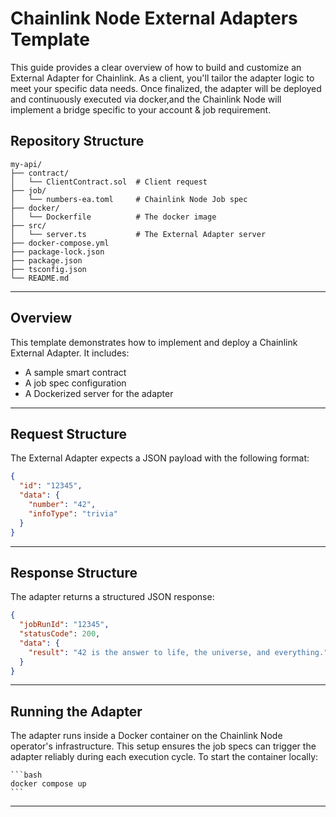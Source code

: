 # Chainlink Node External Adapters Template
This guide provides a clear overview of how to build and customize an External Adapter for Chainlink. As a client, you'll tailor the adapter logic to meet your specific data needs. Once finalized, the adapter will be deployed and continuously executed via docker,and the Chainlink Node will implement a bridge specific to your account & job requirement.


## Repository Structure
```
my-api/
├── contract/
│   └── ClientContract.sol  # Client request
├── job/
│   └── numbers-ea.toml     # Chainlink Node Job spec
├── docker/
│   └── Dockerfile          # The docker image
├── src/
│   └── server.ts           # The External Adapter server
├── docker-compose.yml
├── package-lock.json
├── package.json
├── tsconfig.json
└── README.md
```
---

## Overview
This template demonstrates how to implement and deploy a Chainlink External Adapter. It includes:
- A sample smart contract
- A job spec configuration
- A Dockerized server for the adapter
---

## Request Structure
The External Adapter expects a JSON payload with the following format:
```json
{
  "id": "12345",
  "data": {
    "number": "42",
    "infoType": "trivia"
  }
}
```
---
## Response Structure
The adapter returns a structured JSON response:
```json
{
  "jobRunId": "12345",
  "statusCode": 200,
  "data": {
    "result": "42 is the answer to life, the universe, and everything." #Woohoo!
  }
}
```

---
## Running the Adapter
The adapter runs inside a Docker container on the Chainlink Node operator's infrastructure. This setup ensures the job specs can trigger the adapter reliably during each execution cycle.
To start the container locally:

    ```bash
    docker compose up
    ```

---

